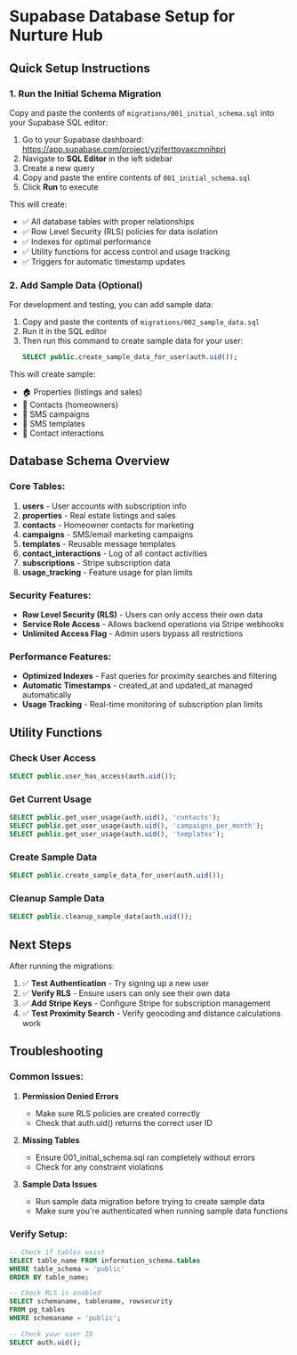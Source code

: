 # Supabase Database Setup for Nurture Hub

## Quick Setup Instructions

### 1. Run the Initial Schema Migration

Copy and paste the contents of `migrations/001_initial_schema.sql` into your Supabase SQL editor:

1. Go to your Supabase dashboard: https://app.supabase.com/project/yzjferttqvaxcmnihpri
2. Navigate to **SQL Editor** in the left sidebar
3. Create a new query
4. Copy and paste the entire contents of `001_initial_schema.sql`
5. Click **Run** to execute

This will create:
- ✅ All database tables with proper relationships
- ✅ Row Level Security (RLS) policies for data isolation
- ✅ Indexes for optimal performance
- ✅ Utility functions for access control and usage tracking
- ✅ Triggers for automatic timestamp updates

### 2. Add Sample Data (Optional)

For development and testing, you can add sample data:

1. Copy and paste the contents of `migrations/002_sample_data.sql`
2. Run it in the SQL editor
3. Then run this command to create sample data for your user:
   ```sql
   SELECT public.create_sample_data_for_user(auth.uid());
   ```

This will create sample:
- 🏠 Properties (listings and sales)
- 👥 Contacts (homeowners)
- 📱 SMS campaigns
- 💬 SMS templates
- 📝 Contact interactions

## Database Schema Overview

### Core Tables:

1. **users** - User accounts with subscription info
2. **properties** - Real estate listings and sales
3. **contacts** - Homeowner contacts for marketing
4. **campaigns** - SMS/email marketing campaigns
5. **templates** - Reusable message templates
6. **contact_interactions** - Log of all contact activities
7. **subscriptions** - Stripe subscription data
8. **usage_tracking** - Feature usage for plan limits

### Security Features:

- **Row Level Security (RLS)** - Users can only access their own data
- **Service Role Access** - Allows backend operations via Stripe webhooks
- **Unlimited Access Flag** - Admin users bypass all restrictions

### Performance Features:

- **Optimized Indexes** - Fast queries for proximity searches and filtering
- **Automatic Timestamps** - created_at and updated_at managed automatically
- **Usage Tracking** - Real-time monitoring of subscription plan limits

## Utility Functions

### Check User Access
```sql
SELECT public.user_has_access(auth.uid());
```

### Get Current Usage
```sql
SELECT public.get_user_usage(auth.uid(), 'contacts');
SELECT public.get_user_usage(auth.uid(), 'campaigns_per_month');
SELECT public.get_user_usage(auth.uid(), 'templates');
```

### Create Sample Data
```sql
SELECT public.create_sample_data_for_user(auth.uid());
```

### Cleanup Sample Data
```sql
SELECT public.cleanup_sample_data(auth.uid());
```

## Next Steps

After running the migrations:

1. ✅ **Test Authentication** - Try signing up a new user
2. ✅ **Verify RLS** - Ensure users can only see their own data
3. ✅ **Add Stripe Keys** - Configure Stripe for subscription management
4. ✅ **Test Proximity Search** - Verify geocoding and distance calculations work

## Troubleshooting

### Common Issues:

1. **Permission Denied Errors**
   - Make sure RLS policies are created correctly
   - Check that auth.uid() returns the correct user ID

2. **Missing Tables**
   - Ensure 001_initial_schema.sql ran completely without errors
   - Check for any constraint violations

3. **Sample Data Issues**
   - Run sample data migration before trying to create sample data
   - Make sure you're authenticated when running sample data functions

### Verify Setup:

```sql
-- Check if tables exist
SELECT table_name FROM information_schema.tables
WHERE table_schema = 'public'
ORDER BY table_name;

-- Check RLS is enabled
SELECT schemaname, tablename, rowsecurity
FROM pg_tables
WHERE schemaname = 'public';

-- Check your user ID
SELECT auth.uid();
```